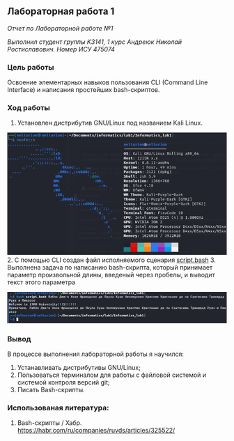 ## Лабораторная работа 1

*Отчет по Лабораторной работе №1*

*Выполнил студент группы K3141, 1 курс Андреюк Николай Ростиславович. Номер ИСУ 475074*

### Цель работы
Освоение элементарных навыков пользования CLI (Command Line Interface) и написания простейших bash-скриптов.

### Ход работы
1. Установлен дистрибутив GNU/Linux под названием Kali Linux.

![image](./neofetch.png)
2. С помощью CLI создан файл исполняемого сценария [script.bash](./script.bash)
3. Выполнена задача по написанию bash-скрипта, который принимает параметр произвольной длины, введеный через пробелы, и выводит текст этого параметра

![image](./output.png)

### Вывод
В процессе выполнения лабораторной работы я научился:
1. Устанавливать дистрибутивы GNU/Linux;
2. Пользоваться терминалом для работы с файловой системой и системой контроля версий git;
3. Писать Bash-скрипты.

### Использованая литература:
1) Bash-скрипты / Хабр. https://habr.com/ru/companies/ruvds/articles/325522/
